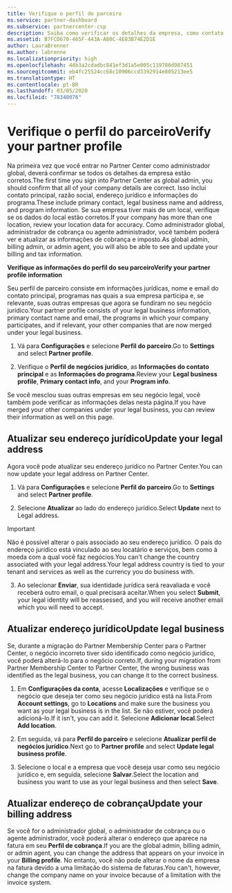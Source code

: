 ```yaml
---
title: Verifique o perfil do parceiro
ms.service: partner-dashboard
ms.subservice: partnercenter-csp
description: Saiba como verificar os detalhes da empresa, como contato principal, endereço e informações do programa. Você também pode atualizar seus endereços jurídico e para cobrança.
ms.assetid: B7FCD670-465F-443A-A80C-4E83B74E2D1E
author: LauraBrenner
ms.author: labrenne
ms.localizationpriority: high
ms.openlocfilehash: 44b3a2cdadbc841ef3d1a5e005c119780d987451
ms.sourcegitcommit: eb4fc25524cc68c10906ccd3392914e805213ee5
ms.translationtype: HT
ms.contentlocale: pt-BR
ms.lasthandoff: 03/05/2020
ms.locfileid: "78340076"
---
```

# <a name="verify-your-partner-profile"></a><span data-ttu-id="8ccf7-104">Verifique o perfil do parceiro</span><span class="sxs-lookup"><span data-stu-id="8ccf7-104">Verify your partner profile</span></span>

<span data-ttu-id="8ccf7-105">Na primeira vez que você entrar no Partner Center como administrador global, deverá confirmar se todos os detalhes da empresa estão corretos.</span><span class="sxs-lookup"><span data-stu-id="8ccf7-105">The first time you sign into Partner Center as global admin, you should confirm that all of your company details are correct.</span></span> <span data-ttu-id="8ccf7-106">Isso inclui contato principal, razão social, endereço jurídico e informações do programa.</span><span class="sxs-lookup"><span data-stu-id="8ccf7-106">These include primary contact, legal business name and address, and program information.</span></span> <span data-ttu-id="8ccf7-107">Se sua empresa tiver mais de um local, verifique se os dados do local estão corretos.</span><span class="sxs-lookup"><span data-stu-id="8ccf7-107">If your company has more than one location, review your location data for accuracy.</span></span> <span data-ttu-id="8ccf7-108">Como administrador global, administrador de cobrança ou agente administrador, você também poderá ver e atualizar as informações de cobrança e imposto.</span><span class="sxs-lookup"><span data-stu-id="8ccf7-108">As global admin, billing admin, or admin agent, you will also be able to see and update your billing and tax information.</span></span> 

<span data-ttu-id="8ccf7-109">**Verifique as informações do perfil do seu parceiro**</span><span class="sxs-lookup"><span data-stu-id="8ccf7-109">**Verify your partner profile information**</span></span>

<span data-ttu-id="8ccf7-110">Seu perfil de parceiro consiste em informações jurídicas, nome e email do contato principal, programas nas quais a sua empresa participa e, se relevante, suas outras empresas que agora se fundiram no seu negócio jurídico.</span><span class="sxs-lookup"><span data-stu-id="8ccf7-110">Your partner profile consists of your legal business information, primary contact name and email, the programs in which your company participates, and if relevant, your other companies that are now merged under your legal business.</span></span>

1.  <span data-ttu-id="8ccf7-111">Vá para **Configurações** e selecione **Perfil do parceiro**.</span><span class="sxs-lookup"><span data-stu-id="8ccf7-111">Go to **Settings** and select **Partner profile**.</span></span>

2.  <span data-ttu-id="8ccf7-112">Verifique o **Perfil de negócios jurídico**, as **Informações do contato principal** e as **Informações do programa**.</span><span class="sxs-lookup"><span data-stu-id="8ccf7-112">Review your **Legal business profile**, **Primary contact info**, and your **Program info**.</span></span>

<span data-ttu-id="8ccf7-113">Se você mesclou suas outras empresas em seu negócio legal, você também pode verificar as informações delas nesta página.</span><span class="sxs-lookup"><span data-stu-id="8ccf7-113">If you have merged your other companies under your legal business, you can review their information as well on this page.</span></span>

## <a name="update-your-legal-address"></a><span data-ttu-id="8ccf7-114">Atualizar seu endereço jurídico</span><span class="sxs-lookup"><span data-stu-id="8ccf7-114">Update your legal address</span></span>

<span data-ttu-id="8ccf7-115">Agora você pode atualizar seu endereço jurídico no Partner Center.</span><span class="sxs-lookup"><span data-stu-id="8ccf7-115">You can now update your legal address on Partner Center.</span></span>

1. <span data-ttu-id="8ccf7-116">Vá para **Configurações** e selecione **Perfil do parceiro**.</span><span class="sxs-lookup"><span data-stu-id="8ccf7-116">Go to **Settings** and select **Partner profile**.</span></span> 

2. <span data-ttu-id="8ccf7-117">Selecione **Atualizar** ao lado do endereço jurídico.</span><span class="sxs-lookup"><span data-stu-id="8ccf7-117">Select **Update** next to Legal address.</span></span> 

>[!Important]
><span data-ttu-id="8ccf7-118">Não é possível alterar o país associado ao seu endereço jurídico. O país do endereço jurídico está vinculado ao seu locatário e serviços, bem como à moeda com a qual você faz negócios.</span><span class="sxs-lookup"><span data-stu-id="8ccf7-118">You can't change the country associated with your legal address.Your legal address country is tied to your tenant and services as well as the currency you do business with.</span></span> 

3. <span data-ttu-id="8ccf7-119">Ao selecionar **Enviar**, sua identidade jurídica será reavaliada e você receberá outro email, o qual precisará aceitar.</span><span class="sxs-lookup"><span data-stu-id="8ccf7-119">When you select **Submit**, your legal identity will be reassessed, and you will receive another email which you will need to accept.</span></span>

## <a name="update-legal-business"></a><span data-ttu-id="8ccf7-120">Atualizar endereço jurídico</span><span class="sxs-lookup"><span data-stu-id="8ccf7-120">Update legal business</span></span>

<span data-ttu-id="8ccf7-121">Se, durante a migração do Partner Membership Center para o Partner Center, o negócio incorreto tiver sido identificado como negócio jurídico, você poderá alterá-lo para o negócio correto.</span><span class="sxs-lookup"><span data-stu-id="8ccf7-121">If, during your migration from Partner Membership Center to Partner Center, the wrong business was identified as the legal business, you can change it to the correct business.</span></span>

1. <span data-ttu-id="8ccf7-122">Em **Configurações da conta**, acesse **Localizações** e verifique se o negócio que deseja ter como seu negócio jurídico está na lista.</span><span class="sxs-lookup"><span data-stu-id="8ccf7-122">From **Account settings**, go to **Locations** and make sure the business you want as your legal business is in the list.</span></span> <span data-ttu-id="8ccf7-123">Se não estiver, você poderá adicioná-lo.</span><span class="sxs-lookup"><span data-stu-id="8ccf7-123">If it isn't, you can add it.</span></span> <span data-ttu-id="8ccf7-124">Selecione **Adicionar local**.</span><span class="sxs-lookup"><span data-stu-id="8ccf7-124">Select **Add location**.</span></span>

2.    <span data-ttu-id="8ccf7-125">Em seguida, vá para **Perfil do parceiro** e selecione **Atualizar perfil de negócios jurídico**.</span><span class="sxs-lookup"><span data-stu-id="8ccf7-125">Next go to **Partner profile** and select **Update legal business profile**.</span></span>

3.    <span data-ttu-id="8ccf7-126">Selecione o local e a empresa que você deseja usar como seu negócio jurídico e, em seguida, selecione **Salvar**.</span><span class="sxs-lookup"><span data-stu-id="8ccf7-126">Select the location and business you want to use as your legal business and then select **Save**.</span></span>

## <a name="update-your-billing-address"></a><span data-ttu-id="8ccf7-127">Atualizar endereço de cobrança</span><span class="sxs-lookup"><span data-stu-id="8ccf7-127">Update your billing address</span></span>

<span data-ttu-id="8ccf7-128">Se você for o administrador global, o administrador de cobrança ou o agente administrador, você poderá alterar o endereço que aparece na fatura em seu **Perfil de cobrança**.</span><span class="sxs-lookup"><span data-stu-id="8ccf7-128">If you are the global admin, billing admin, or admin agent, you can change the address that appears on your invoice in your **Billing profile**.</span></span> <span data-ttu-id="8ccf7-129">No entanto, você não pode alterar o nome da empresa na fatura devido a uma limitação do sistema de faturas.</span><span class="sxs-lookup"><span data-stu-id="8ccf7-129">You can't, however, change the company name on your invoice because of a limitation with the invoice system.</span></span>

 


